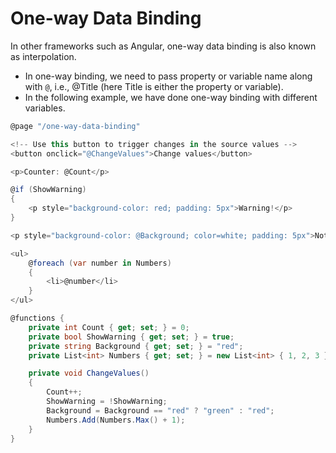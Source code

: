 # One-way Data Binding

In other frameworks such as Angular, one-way data binding is also known as interpolation. 

 - In one-way binding, we need to pass property or variable name along with `@`, i.e., @Title (here Title is either the property or variable). 
 - In the following example, we have done one-way binding with different variables.

```csharp
@page "/one-way-data-binding"

<!-- Use this button to trigger changes in the source values -->
<button onclick="@ChangeValues">Change values</button>

<p>Counter: @Count</p>

@if (ShowWarning)
{
    <p style="background-color: red; padding: 5px">Warning!</p>
}

<p style="background-color: @Background; color=white; padding: 5px">Notification</p>

<ul>
    @foreach (var number in Numbers)
    {
        <li>@number</li>
    }
</ul>

@functions {
    private int Count { get; set; } = 0;
    private bool ShowWarning { get; set; } = true;
    private string Background { get; set; } = "red";
    private List<int> Numbers { get; set; } = new List<int> { 1, 2, 3 };

    private void ChangeValues()
    {
        Count++;
        ShowWarning = !ShowWarning;
        Background = Background == "red" ? "green" : "red";
        Numbers.Add(Numbers.Max() + 1);
    }
}

```
